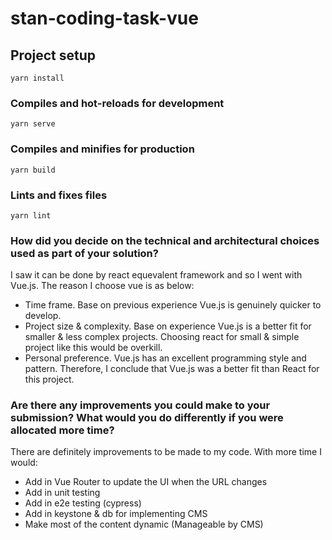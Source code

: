# stan-coding-task-vue

## Project setup

```
yarn install
```

### Compiles and hot-reloads for development

```
yarn serve
```

### Compiles and minifies for production

```
yarn build
```

### Lints and fixes files

```
yarn lint
```

### How did you decide on the technical and architectural choices used as part of your solution?

I saw it can be done by react equevalent framework and so I went with Vue.js. The reason I choose vue is as below:

- Time frame. Base on previous experience Vue.js is genuinely quicker to develop.
- Project size & complexity. Base on experience Vue.js is a better fit for smaller & less complex projects. Choosing react for small & simple project like this would be overkill.
- Personal preference. Vue.js has an excellent programming style and pattern.
Therefore, I conclude that Vue.js was a better fit than React for this project.


### Are there any improvements you could make to your submission? What would you do differently if you were allocated more time?

There are definitely improvements to be made to my code. With more time I would:

- Add in Vue Router to update the UI when the URL changes
- Add in unit testing
- Add in e2e testing (cypress)
- Add in keystone & db for implementing CMS
- Make most of the content dynamic (Manageable by CMS)
